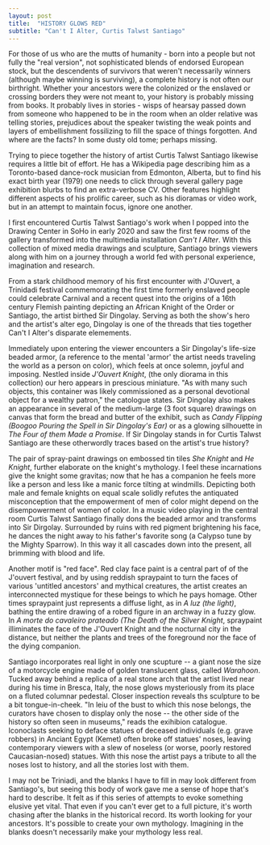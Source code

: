 ```yaml
---
layout: post
title:  "HISTORY GLOWS RED"
subtitle: "Can't I Alter, Curtis Talwst Santiago"
---
```


For those of us who are the mutts of humanity - born into a people but not fully the "real version", not sophisticated blends of endorsed European stock, but the descendents of survivors that weren't necessarily winners (although maybe winning is surviving), a complete history is not often our birthright. Whether your ancestors were the colonized or the enslaved or crossing borders they were not meant to, your history is probably missing from books. It probably lives in stories - wisps of hearsay passed down from someone who happened to be in the room when an older relative was telling stories, prejudices about the speaker twisting the weak points and layers of embellishment fossilizing to fill the space of things forgotten. And where are the facts? In some dusty old tome; perhaps missing. 

Trying to piece together the history of artist Curtis Talwst Santiago likewise requires a little bit of effort. He has a Wikipedia page describing him as a Toronto-based dance-rock musician from Edmonton, Alberta, but to find his exact birth year (1979) one needs to click through several gallery page exhibition blurbs to find an extra-verbose CV. Other features highlight different aspects of his prolific career, such as his dioramas or video work, but in an attempt to maintain focus, ignore one another. 

I first encountered Curtis Talwst Santiago's work when I popped into the Drawing Center in SoHo in early 2020 and saw the first few rooms of the gallery transformed into the multimedia installation *Can't I Alter*. With this collection of mixed media drawings and sculpture, Santiago brings viewers along with him on a journey through a world fed with personal experience, imagination and research.

From a stark childhood memory of his first encounter with J'Ouvert, a Trinidadi festival commemorating the first time formerly enslaved people could celebrate Carnival and a recent quest into the origins of a 16th century Flemish painting depicting an African Knight of the Order or Santiago, the artist birthed Sir Dingolay. Serving as both the show's hero and the artist's alter ego, Dingolay is one of the threads that ties together Can't I Alter's disparate elemements.

Immediately upon entering the viewer encounters a Sir Dingolay's life-size beaded armor, (a reference to the mental 'armor' the artist needs traveling the world as a person on color), which feels at once solemn, joyful and imposing. Nestled inside *J'Ouvert Knight*, (the only diorama in this collection) our hero appears in prescious miniature. "As with many such objects, this container was likely commissioned as a personal devotional object for a wealthy patron," the catologue states. Sir Dingolay also makes an appearance in several of the medium-large (3 foot square) drawings on canvas that form the bread and butter of the exhibit, such as *Candy Flipping (Boogoo Pouring the Spell in Sir Dingolay's Ear)* or as a glowing silhouette in *The Four of them Made a Promise*. If Sir Dingolay stands in for Curtis Talwst Santiago are these otherwordly traces based on the artist's true history? 

The pair of spray-paint drawings on embossed tin tiles *She Knight* and *He Knight*, further elaborate on the knight's mythology. I feel these incarnations give the knight some gravitas; now that he has a companion he feels more like a person and less like a manic force tilting at windmills. Depicting both male and female knights on equal scale solidly refutes the antiquated misconception that the empowerment of men of color might depend on the disempowerment of women of color. In a music video playing in the central room Curtis Talwst Santiago finally dons the beaded armor and transforms into Sir Dirgolay. Surrounded by ruins with red pigment brightening his face, he dances the night away to his father's favorite song (a Calypso tune by the Mighty Sparrow). In this way it all cascades down into the present, all brimming with blood and life. 

Another motif is "red face". Red clay face paint is a central part of of the J'ouvert festival, and by using reddish spraypaint to turn the faces of various 'untitled ancestors' and mythical creatures, the artist creates an interconnected mystique for these beings to which he pays homage. 
Other times spraypaint just represents a diffuse light, as in *A luz (the light)*, bathing the entire drawing of a robed figure in an archway in a fuzzy glow. In *A morte do cavaleiro prateado (The Death of the Silver Knight*, spraypaint illiminates the face of the J'Ouvert Knight and the nocturnal city in the distance, but neither the plants and trees of the foreground nor the face of the dying companion.

Santiago incorporates real light in only one scupture -- a giant nose the size of a motorcycle engine made of golden translucent glass, called *Warahoon*. Tucked away behind a replica of a real stone arch that the artist lived near during his time in Bresca, Italy, the nose glows mysteriously from its place on a fluted columnar pedestal. Closer inspection reveals ths sculpture to be a bit tongue-in-cheek. "In leiu of the bust to which this nose belongs, the curators have chosen to display only the nose -- the other side of the history so often seen in museums," reads the exihibion catalogue. Iconoclasts seeking to deface statues of deceased individuals (e.g. grave robbers) in Anciant Egypt (Kemet) often broke off statues' noses, leaving contemporary viewers with a slew of noseless (or worse, poorly restored Caucasian-nosed) statues. With this nose the artist pays a tribute to all the noses lost to history, and all the stories lost with them. 

I may not be Triniadi, and the blanks I have to fill in may look different from Santiago's, but seeing this body of work gave me a sense of hope that's hard to describe. It felt as if this series of attempts to evoke something elusive yet vital. That even if you can't ever get to a full picture, it's worth chasing after the blanks in the historical record. Its worth looking for your ancestors. It's possible to create your own mythology. Imagining in the blanks doesn't necessarily make your mythology less real.
